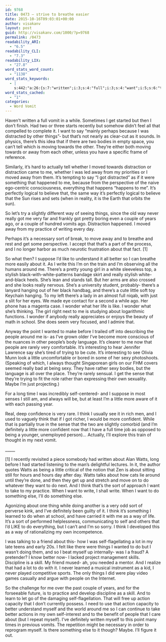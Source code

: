 ```yaml
---
id: 9768
title: 0473 – strive to breathe easier
date: 2015-10-16T09:03:01+00:00
author: visakanv
layout: post
guid: http://visakanv.com/1000/?p=9768
permalink: /0473
readability_ARI:
  - "6.5"
readability_CLI:
  - "7.3"
readability_LIX:
  - "27.8"
word_stats_word_count:
  - "1138"
word_stats_keywords:
  - |
    s:442:"a:26:{s:7:"written";i:3;s:4:"full";i:3;s:4:"want";i:5;s:6:"things";i:4;s:7:"there's";i:5;s:4:"away";i:5;s:5:"moved";i:3;s:11:"distraction";i:3;s:6:"really";i:5;s:6:"couple";i:3;s:8:"practice";i:3;s:4:"sort";i:4;s:4:"like";i:4;s:6:"better";i:4;s:5:"write";i:3;s:5:"white";i:3;s:5:"black";i:3;s:6:"little";i:5;s:6:"wonder";i:3;s:6:"people";i:4;s:4:"sexy";i:3;s:4:"self";i:5;s:5:"think";i:5;s:10:"definitely";i:3;s:4:"i'll";i:3;s:5:"watts";i:3;}";
word_stats_cached:
  - "1"
categories:
  - Word Vomit
---
```

Haven&#8217;t written a full vomit in a while. Sometimes I get started but then I don&#8217;t finish. Had two or three starts recently but somehow didn&#8217;t feel all that compelled to complete it. I want to say &#8220;mainly perhaps because I was distracted by other things&#8221;- but that&#8217;s not nearly as clear-cut as it sounds. In physics, there&#8217;s this idea that if there are two bodies in empty space, you can&#8217;t tell which is moving towards the other. They&#8217;re either both moving towards or away from each other, unless you have a specific frame of reference.

Similarly, it&#8217;s hard to actually tell whether I moved towards distraction or distraction came to me, whether I was led away from my priorities or I moved away from them. It&#8217;s tempting to say &#8220;I got distracted&#8221; as if it were something that happened to me, because from the perspective of the naive ego-centric consciousness, everything that happens &#8220;happens to me&#8221;. It&#8217;s perfectly logical to believe that, the same way it&#8217;s perfectly logical to believe that the Sun rises and sets (when in reality, it is the Earth that orbits the sun).

So let&#8217;s try a slightly different way of seeing things, since the old way never really got me very far and frankly got pretty boring even a couple of years ago, or a couple of hundred vomits ago. Distraction happened. I moved away from my practice of writing every day.

Perhaps it&#8217;s a necessary sort of break, to move away and to breathe and rest and get some perspective. I accept that that&#8217;s a part of the process, and I no longer harbor as much neurotic frustration about that fact. [1]

So what then? I suppose I&#8217;d like to understand it all better so I can breathe more easily about it. As I write this I&#8217;m on the train and I&#8217;m observing all the humans around me. There&#8217;s a pretty young girl in a white sleeveless top, a stylish black-with-white-patterns bandage skirt and really stylish white-and-black heels. She&#8217;s lean and stands tall. But her arms are also crossed and she looks really nervous. She&#8217;s a university student, probably- there&#8217;s a lanyard hanging out of her black handbag, and there&#8217;s a cute little soft toy Keychain hanging. To my left there&#8217;s a lady in an almost full niqab, with just a slit for her eyes. We made eye contact for a second a while ago. Her phone has a magenta case. I wonder what her life is like. I wonder what she&#8217;s thinking. The girl right next to me is studying about logarithmic functions. I wonder if anybody really appreciates or enjoys the beauty of math in school. She does seem very focused, and I admire that.

Anyway the point I wanted to make before I trailed off into describing the people around me is- as I&#8217;ve grown older I&#8217;ve become more conscious of the nuances in other people&#8217;s body language. It&#8217;s clearer to me now that people are rarely very comfortable. It&#8217;s interesting to hear Jennifer Lawrence say she&#8217;s tired of trying to be cute. It&#8217;s interesting to see Olivia Munn look a little uncomfortable or bored in some of her sexy photoshoots. (Speaking of which, I always thought Singaporean girls on our FHM covers seemed really bad at being sexy. They have rather sexy bodies, but the language is all over the place. They&#8217;re rarely sensual. I get the sense that they&#8217;re trying to fit the role rather than expressing their own sexuality. Maybe I&#8217;m just projecting.)

For a long time I was incredibly self-centered- and I suppose in most senses I still am, and always will be, but at least I&#8217;m a little more aware of it with each passing year.

Real, deep confidence is very rare. I think I usually see it in rich men, and I used to vaguely think that if I got richer, I would be more confident. While that is partially true in the sense that the two are slightly comorbid (and I&#8217;m definitely a little more confident now that I have a full time job as opposed to being a younger, unemployed person)&#8230; Actually, I&#8217;ll explore this train of thought in my next vomit.

\_____

[1] I recently revisited a piece somebody had written about Alan Watts, long before I had started listening to the man&#8217;s delightful lectures. In it, the author quotes Watts as being a little critical of the notion that Zen is about sitting still for hours and hours day after day. Watts talks about how cats lie around until they&#8217;re done, and then they get up and stretch and move on to do whatever they want to do next. And I think that&#8217;s the sort of approach I want to take to my practice. When I want to write, I shall write. When I want to do something else, I&#8217;ll do something else.

Agonizing about one thing while doing another is a very odd sort of perverse kink, and I&#8217;ve definitely been guilty of it. I think it&#8217;s something I learned to do when at school, and have carried it with me as a way of life. It&#8217;s a sort of performed helplessness, communicating to self and others that I&#8217;d LIKE to do everything, but I can&#8217;t and I&#8217;m so sorry. I think I developed this as a way of rationalizing my own incompetence.

I was talking to a friend about this- how I was self-flagellating a lot in my late teens and early 20s. I felt like there were things I wanted to do but I wasn&#8217;t doing them, and so I beat myself up internally- was I a fraud? A pretender? I know better now- I lacked project management skills. Discipline is a skill. My friend mused- ah, you needed a mentor. And I realize that had a lot to do with it. I never learned a musical instrument as a kid, I never played competitive sports. The only things I did were play video games casually and argue with people on the Internet.

So the challenge for me over the past couple of years, and for the forseeable future, is to practice and develop discipline as a skill. And to learn to let go of the damaging self-flagellation. That will free up action capacity that I don&#8217;t currently possess. I need to use that action capacity to better understand myself and the world around me so I can continue to take better actions in my own self-interest and to the benefit of people that I care about (but I repeat myself). I&#8217;ve definitely written myself to this point many times in previous vomits. The repetition might be necessary in order to reprogram myself. Is there something else to it though? Maybe. I&#8217;ll figure it out.